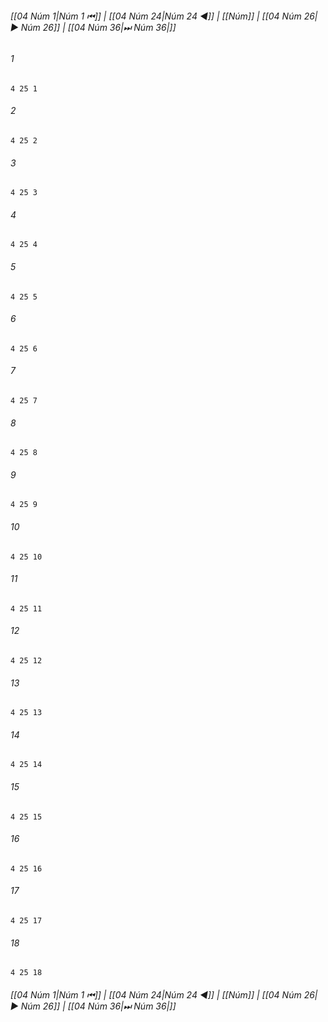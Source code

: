 
###### [[04 Núm 1|Núm 1 ⏮]] | [[04 Núm 24|Núm 24 ◀]] | [[Núm]] | [[04 Núm 26|▶ Núm 26]] | [[04 Núm 36|⏭ Núm 36|]]

###### 1
``` verse
4 25 1 
```
###### 2
``` verse
4 25 2 
```
###### 3
``` verse
4 25 3 
```
###### 4
``` verse
4 25 4 
```
###### 5
``` verse
4 25 5 
```
###### 6
``` verse
4 25 6 
```
###### 7
``` verse
4 25 7 
```
###### 8
``` verse
4 25 8 
```
###### 9
``` verse
4 25 9 
```
###### 10
``` verse
4 25 10 
```
###### 11
``` verse
4 25 11 
```
###### 12
``` verse
4 25 12 
```
###### 13
``` verse
4 25 13 
```
###### 14
``` verse
4 25 14 
```
###### 15
``` verse
4 25 15 
```
###### 16
``` verse
4 25 16 
```
###### 17
``` verse
4 25 17 
```
###### 18
``` verse
4 25 18 
```

###### [[04 Núm 1|Núm 1 ⏮]] | [[04 Núm 24|Núm 24 ◀]] | [[Núm]] | [[04 Núm 26|▶ Núm 26]] | [[04 Núm 36|⏭ Núm 36|]]

